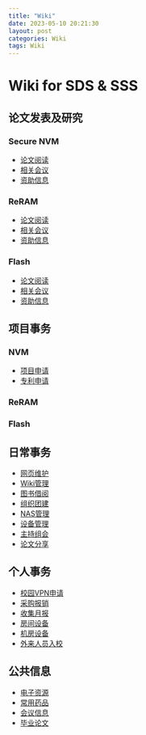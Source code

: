 ```yaml
---
title: "Wiki"
date: 2023-05-10 20:21:30
layout: post
categories: Wiki
tags: Wiki
---
```


# Wiki for SDS & SSS

## 论文发表及研究

### Secure NVM
- [论文阅读]()
- [相关会议]()
- [资助信息]()

### ReRAM
- [论文阅读]()
- [相关会议]()
- [资助信息]()

### Flash
- [论文阅读]()
- [相关会议]()
- [资助信息]()

## 项目事务

### NVM
- [项目申请]()
- [专利申请]()

### ReRAM

### Flash

## 日常事务
- [网页维护]()
- [Wiki管理]()
- [图书借阅]()
- [组织团建]()
- [NAS管理]()
- [设备管理]()
- [主持组会]()
- [论文分享]()

## 个人事务
- [校园VPN申请]()
- [采购报销]()
- [收集月报]()
- [房间设备]()
- [机房设备]()
- [外来人员入校]()

## 公共信息
- [电子资源]()
- [常用药品]()
- [会议信息]()
- [毕业论文]()